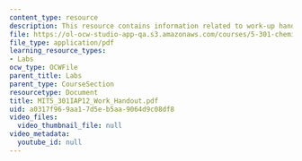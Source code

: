 ```yaml
---
content_type: resource
description: This resource contains information related to work-up handout.
file: https://ol-ocw-studio-app-qa.s3.amazonaws.com/courses/5-301-chemistry-laboratory-techniques-january-iap-2012/a0317f969aa17d5eb5aa9064d9c08df8_MIT5_301IAP12_Work_Handout.pdf
file_type: application/pdf
learning_resource_types:
- Labs
ocw_type: OCWFile
parent_title: Labs
parent_type: CourseSection
resourcetype: Document
title: MIT5_301IAP12_Work_Handout.pdf
uid: a0317f96-9aa1-7d5e-b5aa-9064d9c08df8
video_files:
  video_thumbnail_file: null
video_metadata:
  youtube_id: null
---
```

